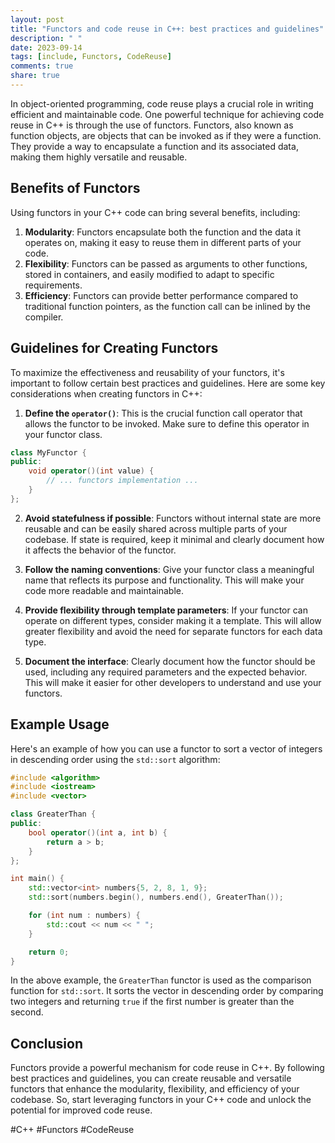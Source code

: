 ```yaml
---
layout: post
title: "Functors and code reuse in C++: best practices and guidelines"
description: " "
date: 2023-09-14
tags: [include, Functors, CodeReuse]
comments: true
share: true
---
```


In object-oriented programming, code reuse plays a crucial role in writing efficient and maintainable code. One powerful technique for achieving code reuse in C++ is through the use of functors. Functors, also known as function objects, are objects that can be invoked as if they were a function. They provide a way to encapsulate a function and its associated data, making them highly versatile and reusable.

## Benefits of Functors

Using functors in your C++ code can bring several benefits, including:

1. **Modularity**: Functors encapsulate both the function and the data it operates on, making it easy to reuse them in different parts of your code.
2. **Flexibility**: Functors can be passed as arguments to other functions, stored in containers, and easily modified to adapt to specific requirements.
3. **Efficiency**: Functors can provide better performance compared to traditional function pointers, as the function call can be inlined by the compiler.

## Guidelines for Creating Functors

To maximize the effectiveness and reusability of your functors, it's important to follow certain best practices and guidelines. Here are some key considerations when creating functors in C++:

1. **Define the `operator()`**: This is the crucial function call operator that allows the functor to be invoked. Make sure to define this operator in your functor class.
```cpp
class MyFunctor {
public:
    void operator()(int value) {
        // ... functors implementation ...
    }
};
```

2. **Avoid statefulness if possible**: Functors without internal state are more reusable and can be easily shared across multiple parts of your codebase. If state is required, keep it minimal and clearly document how it affects the behavior of the functor.

3. **Follow the naming conventions**: Give your functor class a meaningful name that reflects its purpose and functionality. This will make your code more readable and maintainable.

4. **Provide flexibility through template parameters**: If your functor can operate on different types, consider making it a template. This will allow greater flexibility and avoid the need for separate functors for each data type.

5. **Document the interface**: Clearly document how the functor should be used, including any required parameters and the expected behavior. This will make it easier for other developers to understand and use your functors.

## Example Usage

Here's an example of how you can use a functor to sort a vector of integers in descending order using the `std::sort` algorithm:

```cpp
#include <algorithm>
#include <iostream>
#include <vector>

class GreaterThan {
public:
    bool operator()(int a, int b) {
        return a > b;
    }
};

int main() {
    std::vector<int> numbers{5, 2, 8, 1, 9};
    std::sort(numbers.begin(), numbers.end(), GreaterThan());

    for (int num : numbers) {
        std::cout << num << " ";
    }

    return 0;
}
```

In the above example, the `GreaterThan` functor is used as the comparison function for `std::sort`. It sorts the vector in descending order by comparing two integers and returning `true` if the first number is greater than the second.

## Conclusion

Functors provide a powerful mechanism for code reuse in C++. By following best practices and guidelines, you can create reusable and versatile functors that enhance the modularity, flexibility, and efficiency of your codebase. So, start leveraging functors in your C++ code and unlock the potential for improved code reuse.

#C++ #Functors #CodeReuse